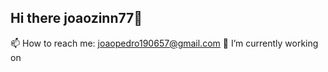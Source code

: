 ## Hi there joaozinn77👋
📫 How to reach me: joaopedro190657@gmail.com
🔭 I’m currently working on
<!--
**joaozinn7/joaozinn7** is a ✨ _special_ ✨ repository because its `README.md` (this file) appears on your GitHub profile.

Here are some ideas to get you started:

- 🔭 I’m currently working on ...
- 🌱 I’m currently learning ...
- 👯 I’m looking to collaborate on ...
- 🤔 I’m looking for help with ...
- 💬 Ask me about ...
- 📫 How to reach me: joaopedro190657@gmail.com
- 😄 Pronouns: ...
- ⚡ Fun fact: ...
-->
